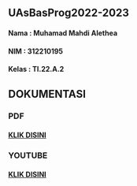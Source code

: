 ## UAsBasProg2022-2023
#### Nama : Muhamad Mahdi Alethea
#### NIM : 312210195
#### Kelas : TI.22.A.2
## DOKUMENTASI
### PDF
#### [KLIK DISINI]()
### YOUTUBE
#### [KLIK DISINI]()
